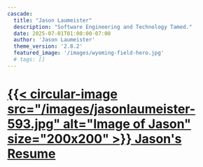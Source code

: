 ```yaml
---
cascade:
  title: "Jason Laumeister"
  description: "Software Engineering and Technology Tamed."
  date: 2025-07-01T01:00:00-07:00
  author: 'Jason Laumeister'
  theme_version: '2.8.2'
  featured_image: '/images/wyoming-field-hero.jpg'
  # tags: []
---
```


# [{{< circular-image src="/images/jasonlaumeister-593.jpg" alt="Image of Jason" size="200x200" >}} Jason's Resume](/resume/)